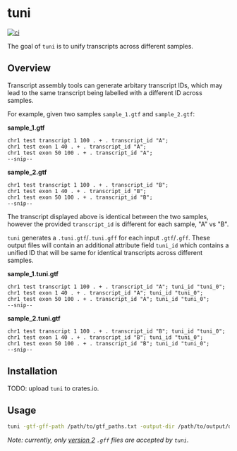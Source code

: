 # tuni

[![ci](https://github.com/dzhang32/tuni/workflows/lint-test-package/badge.svg)](https://github.com/dzhang32/tuni/actions)

The goal of `tuni` is to unify transcripts across different samples.

## Overview

Transcript assembly tools can generate arbitary transcript IDs, which may lead to the same transcript being labelled with a different ID across samples.

For example, given two samples `sample_1.gtf` and `sample_2.gtf`:

**sample_1.gtf**

```text
chr1 test transcript 1 100 . + . transcript_id "A"; 
chr1 test exon 1 40 . + . transcript_id "A"; 
chr1 test exon 50 100 . + . transcript_id "A";
--snip-- 
```

**sample_2.gtf**

```text
chr1 test transcript 1 100 . + . transcript_id "B"; 
chr1 test exon 1 40 . + . transcript_id "B"; 
chr1 test exon 50 100 . + . transcript_id "B";
--snip-- 
```

The transcript displayed above is identical between the two samples, however the provided `transcript_id` is different for each sample, "A" vs "B".

`tuni` generates a `.tuni.gtf`/`.tuni.gff` for each input `.gtf`/`.gff`. These output files will contain an additional attribute field `tuni_id` which contains a unified ID that will be same for identical transcripts across different samples.

**sample_1.tuni.gtf**

```text
chr1 test transcript 1 100 . + . transcript_id "A"; tuni_id "tuni_0";
chr1 test exon 1 40 . + . transcript_id "A"; tuni_id "tuni_0";
chr1 test exon 50 100 . + . transcript_id "A"; tuni_id "tuni_0";
--snip-- 
```

**sample_2.tuni.gtf**

```text
chr1 test transcript 1 100 . + . transcript_id "B"; tuni_id "tuni_0";
chr1 test exon 1 40 . + . transcript_id "B"; tuni_id "tuni_0";
chr1 test exon 50 100 . + . transcript_id "B"; tuni_id "tuni_0";
--snip-- 
```

## Installation

TODO: upload `tuni` to crates.io.

## Usage

```bash
tuni -gtf-gff-path /path/to/gtf_paths.txt -output-dir /path/to/output/directory/
```

*Note: currently, only [version 2](https://www.ensembl.org/info/website/upload/gff.html) `.gff` files are accepted by `tuni`.*
